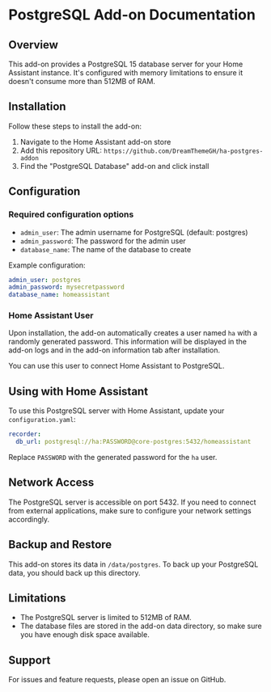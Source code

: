 # PostgreSQL Add-on Documentation

## Overview

This add-on provides a PostgreSQL 15 database server for your Home Assistant instance. It's configured with memory limitations to ensure it doesn't consume more than 512MB of RAM.

## Installation

Follow these steps to install the add-on:

1. Navigate to the Home Assistant add-on store
2. Add this repository URL: `https://github.com/DreamThemeGH/ha-postgres-addon`
3. Find the "PostgreSQL Database" add-on and click install

## Configuration

### Required configuration options

- `admin_user`: The admin username for PostgreSQL (default: postgres)
- `admin_password`: The password for the admin user
- `database_name`: The name of the database to create

Example configuration:

```yaml
admin_user: postgres
admin_password: mysecretpassword
database_name: homeassistant
```

### Home Assistant User

Upon installation, the add-on automatically creates a user named `ha` with a randomly generated password. This information will be displayed in the add-on logs and in the add-on information tab after installation.

You can use this user to connect Home Assistant to PostgreSQL.

## Using with Home Assistant

To use this PostgreSQL server with Home Assistant, update your `configuration.yaml`:

```yaml
recorder:
  db_url: postgresql://ha:PASSWORD@core-postgres:5432/homeassistant
```

Replace `PASSWORD` with the generated password for the `ha` user.

## Network Access

The PostgreSQL server is accessible on port 5432. If you need to connect from external applications, make sure to configure your network settings accordingly.

## Backup and Restore

This add-on stores its data in `/data/postgres`. To back up your PostgreSQL data, you should back up this directory.

## Limitations

- The PostgreSQL server is limited to 512MB of RAM.
- The database files are stored in the add-on data directory, so make sure you have enough disk space available.

## Support

For issues and feature requests, please open an issue on GitHub.